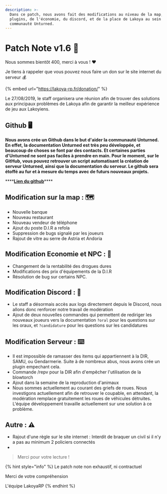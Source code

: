```yaml
---
description: >-
  Dans ce patch, nous avons fait des modifications au niveau de la map, des
  plugins, de l'économie, du discord, et de la place de Lakoya au sein de la
  communauté Unturned.
---
```


# Patch Note v1.6 🎉

Nous sommes bientôt 400, merci à vous ! ❤️

Je tiens à rappeler que vous pouvez nous faire un don sur le site internet du serveur 💰

{% embed url="https://lakoya-rp.fr/donation/" %}

Le 27/08/2019, le staff organisera une réunion afin de trouver des solutions aux principaux problèmes de Lakoya afin de garantir la meilleur expérience de jeu aux Lakoyiens.

## **Github** 🖥️

**Nous avons crée un Github dans le but d'aider la communauté Unturned. En effet, la documentation Unturned est très peu développée, et beaucoup de choses se font par des contacts.  Et certaines parties d'Unturned ne sont pas faciles à prendre en main. Pour le moment, sur le GitHub, vous pouvez retrouver un script automatisant la création de serveur Unturned, ainsi que la documentation du serveur. Le github sera étoffé au fur et à mesure du temps avec de futurs nouveaux projets.**

\*\*\*\*[**Lien du github**](https://github.com/lakoya-rp)\*\*\*\*

## **Modification sur la map :** 🗺️

* Nouvelle banque
* Nouveau restaurant 
* Nouveau vendeur de téléphone 
* Ajout du poste D.I.R a refola 
* Suppression de bugs signalé par les joueurs
* Rajout de vitre au serre de Astria et Andoria 

## **Modification Economie et NPC :** 🔫

* Changement de la rentabilité des drogues dures
* Modifications des prix d'équipements de la D.I.R
* Résolution de bug sur certains NPC.

## Modification Discord : 💬

* Le staff a désormais accès aux logs directement depuis le Discord, nous allons donc renforcer notre travail de modération
* Ajout de deux nouvelles commandes qui permettent de rediriger les nouveaux joueurs vers la documentation `?oral` pour les questions sur les oraux, et `?candidature` pour les questions sur les candidatures

## Modification Serveur : ⌨️

* Il est impossible de ramasser des items qui appartiennent à la DIR, SAMU, ou Gendarmerie. Suite à de nombreux abus, nous avons crée un plugin empechant cela.
* Commande /repv pour la DIR afin d'empêcher l'utilisation de la blowtorch
* Ajout dans la semaine de la reproduction d'animaux
* Nous sommes actuellement au courant des griefs de roues. Nous investigons actuellement afin de retrouver le coupable, en attendant, la modération remplace gratuitement les roues de véhicules détruites. L'équipe développement travaille actuellement sur une solution à ce problème.

## Autre : ⚠️

* Rajout d'une règle sur le site internet : Interdit de braquer un civil si il n'y a pas au minimum 2 policiers connectés
* 


> Merci pour votre lecture !

{% hint style="info" %}
Le patch note non exhaustif, ni contractuel

Merci de votre compréhension

L'équipe LakoyaRP
{% endhint %}



